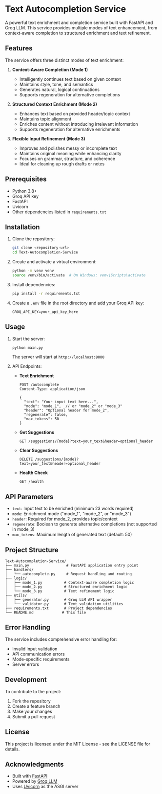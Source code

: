 # Text Autocompletion Service

A powerful text enrichment and completion service built with FastAPI and Groq LLM. This service provides multiple modes of text enhancement, from context-aware completion to structured enrichment and text refinement.

## Features

The service offers three distinct modes of text enrichment:

1. **Context-Aware Completion (Mode 1)**
   - Intelligently continues text based on given context
   - Maintains style, tone, and semantics
   - Generates natural, logical continuations
   - Supports regeneration for alternative completions

2. **Structured Context Enrichment (Mode 2)**
   - Enhances text based on provided header/topic context
   - Maintains topic alignment
   - Enriches content without introducing irrelevant information
   - Supports regeneration for alternative enrichments

3. **Flexible Input Refinement (Mode 3)**
   - Improves and polishes messy or incomplete text
   - Maintains original meaning while enhancing clarity
   - Focuses on grammar, structure, and coherence
   - Ideal for cleaning up rough drafts or notes

## Prerequisites

- Python 3.8+
- Groq API key
- FastAPI
- Uvicorn
- Other dependencies listed in `requirements.txt`

## Installation

1. Clone the repository:
   ```bash
   git clone <repository-url>
   cd Text-Autocompletion-Service
   ```

2. Create and activate a virtual environment:
   ```bash
   python -m venv venv
   source venv/bin/activate  # On Windows: venv\Scripts\activate
   ```

3. Install dependencies:
   ```bash
   pip install -r requirements.txt
   ```

4. Create a `.env` file in the root directory and add your Groq API key:
   ```
   GROQ_API_KEY=your_api_key_here
   ```

## Usage

1. Start the server:
   ```bash
   python main.py
   ```
   The server will start at `http://localhost:8000`

2. API Endpoints:

   - **Text Enrichment**
     ```http
     POST /autocomplete
     Content-Type: application/json

     {
       "text": "Your input text here...",
       "mode": "mode_1",  // or "mode_2" or "mode_3"
       "header": "Optional header for mode_2",
       "regenerate": false,
       "max_tokens": 50
     }
     ```

   - **Get Suggestions**
     ```http
     GET /suggestions/{mode}?text=your_text&header=optional_header
     ```

   - **Clear Suggestions**
     ```http
     DELETE /suggestions/{mode}?text=your_text&header=optional_header
     ```

   - **Health Check**
     ```http
     GET /health
     ```

## API Parameters

- `text`: Input text to be enriched (minimum 23 words required)
- `mode`: Enrichment mode ("mode_1", "mode_2", or "mode_3")
- `header`: Required for mode_2, provides topic/context
- `regenerate`: Boolean to generate alternative completions (not supported in mode_3)
- `max_tokens`: Maximum length of generated text (default: 50)

## Project Structure

```
Text-Autocompletion-Service/
├── main.py                 # FastAPI application entry point
├── handlers/
│   └── autocomplete.py     # Request handling and routing
├── logic/
│   ├── mode_1.py          # Context-aware completion logic
│   ├── mode_2.py          # Structured enrichment logic
│   └── mode_3.py          # Text refinement logic
├── utils/
│   ├── generator.py       # Groq LLM API wrapper
│   └── validator.py       # Text validation utilities
├── requirements.txt       # Project dependencies
└── README.md             # This file
```

## Error Handling

The service includes comprehensive error handling for:
- Invalid input validation
- API communication errors
- Mode-specific requirements
- Server errors

## Development

To contribute to the project:

1. Fork the repository
2. Create a feature branch
3. Make your changes
4. Submit a pull request

## License

This project is licensed under the MIT License - see the LICENSE file for details.

## Acknowledgments

- Built with [FastAPI](https://fastapi.tiangolo.com/)
- Powered by [Groq LLM](https://groq.com/)
- Uses [Uvicorn](https://www.uvicorn.org/) as the ASGI server
